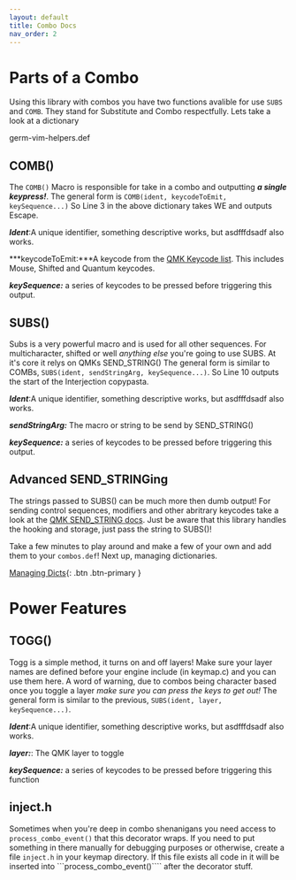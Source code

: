 ```yaml
---
layout: default
title: Combo Docs
nav_order: 2
---
```


# Parts of a Combo

Using this library with combos you have two functions avalible for use ```SUBS``` and ```COMB```. 
They stand for Substitute and Combo respectfully. Lets take a look at a dictionary

germ-vim-helpers.def
<script src="https://gist.github.com/germ/49787a86b5693f79b21ef1e3549595c1.js?file=germ-vim-helpers.def"></script>

## COMB()
The ```COMB()``` Macro is responsible for take in a combo and outputting ***a single keypress!***. The general form is ```COMB(ident, keycodeToEmit, keySequence...)``` So Line 3 in the above dictionary takes WE and outputs Escape. 

***Ident***:A unique identifier, something descriptive works, but asdfffdsadf also works.

***keycodeToEmit:***A keycode from the [QMK Keycode list](https://beta.docs.qmk.fm/features/keycodes_basic). This includes Mouse, Shifted and Quantum keycodes.

***keySequence:*** a series of keycodes to be pressed before triggering this output.

## SUBS()
Subs is a very powerful macro and is used for all other sequences. For multicharacter, shifted or well _anything else_ you're going to use SUBS. At it's core it relys on QMKs SEND_STRING()
The general form is similar to COMBs, ```SUBS(ident, sendStringArg, keySequence...)```. So Line 10 outputs
the start of the Interjection copypasta.

***Ident***:A unique identifier, something descriptive works, but asdfffdsadf also works.

***sendStringArg:*** The macro or string to be send by SEND_STRING()

***keySequence:*** a series of keycodes to be pressed before triggering this output.

## Advanced SEND_STRINGing
The strings passed to SUBS() can be much more then dumb output! For sending control sequences, modifiers 
and other abritrary keycodes take a look at the [QMK SEND_STRING docs](https://github.com/qmk/qmk_firmware/blob/master/docs/feature_macros.md#tap-down-and-up). Just be aware that this library handles the hooking and storage, just pass the string to SUBS()!

Take a few minutes to play around and make a few of your own and add them to your ```combos.def```! Next up, managing dictionaries.

[Managing Dicts](/docs/manage){: .btn .btn-primary }

# Power Features

## TOGG()
Togg is a simple method, it turns on and off layers! Make sure your layer names are defined before your engine include (in keymap.c) and you can use them here. A word of warning, due to combos being character based once you toggle a layer _make sure you can press the keys to get out!_
The general form is similar to the previous, ```SUBS(ident, layer, keySequence...)```. 

***Ident***:A unique identifier, something descriptive works, but asdfffdsadf also works.

***layer:***: The QMK layer to toggle

***keySequence:*** a series of keycodes to be pressed before triggering this function

## inject.h
Sometimes when you're deep in combo shenanigans you need access to ```process_combo_event()``` that this decorator
wraps. If you need to put something in there manually for debugging purposes or otherwise, create a file ```inject.h``` in your keymap directory. If this file exists all code in it will be inserted into ```process_combo_event()```` after the decorator stuff.

